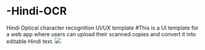 # -Hindi-OCR
Hindi Optical character recognition UI/UX template 
#This is a UI template for a web app where users can upload their scanned copies and convert it into editable Hindi text.
<img src="https://www.figma.com/file/UfYeVBIopxrP89iLmXs9hd/chitragupta-hindi-image-to-text-converter?node-id=0-1&t=QFcluxR8aSWIJpb3-0" />
